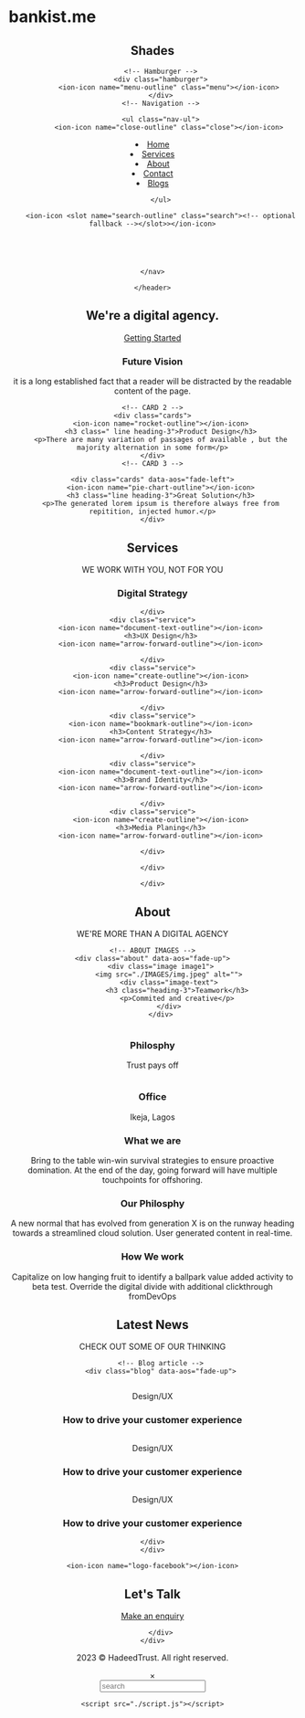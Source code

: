 # bankist.me
<!DOCTYPE html>
<html lang="en">
<head>
    <meta charset="UTF-8">
    <meta name="viewport" content="width=device-width, initial-scale=1.0">
    <title>Design Agency</title>
    <link rel="stylesheet" href="style.css">
    <link rel="stylesheet" href="./media-queries.css">
    <script type="module" src="https://unpkg.com/ionicons@7.1.0/dist/ionicons/ionicons.esm.js"></script>
<script nomodule src="https://unpkg.com/ionicons@7.1.0/dist/ionicons/ionicons.js"></script>
<link href="https://unpkg.com/aos@2.3.1/dist/aos.css" rel="stylesheet">
</head>
<body>
    <header>
<div class="container">
    <nav>
            <!-- Logo -->
            <!-- <img src="" alt="LOGO" class="logo">  -->
            <h1>Shades</h1>

        <!-- Hamburger -->
        <div class="hamburger">
            <ion-icon name="menu-outline" class="menu"></ion-icon>
        </div>
        <!-- Navigation -->

        <ul class="nav-ul">
            <ion-icon name="close-outline" class="close"></ion-icon>
<li><a href="#" class="nav-link">Home</a></li>
<li><a href="#" class="nav-link">Services</a></li>
<li><a href="#" class="nav-link">About</a></li>
<li><a href="#" class="nav-link">Contact</a></li>
<li><a href="#" class="nav-link">Blogs</a></li>

        </ul>
        
        <ion-icon <slot name="search-outline" class="search"><!-- optional fallback --></slot>></ion-icon>
            
            
            
            
              
    </nav>
</div>



    </header>

<main>
<!-- Intro Section -->
<section id="intro">
<div class="container">
    <div class="text-intro line">
        <h1>We're a digital agency.</h1>
        <a href="#" class="btn btn-dark">Getting Started</a>
    </div>
    <!-- Intro cards1 -->
<div class="card-intro">
    <div class="cards" data-aos="fade-right">
        <ion-icon name="bar-chart-outline"></ion-icon>
        <h3 class=" line heading-3">Future Vision</h3>
        <p>it is a long established fact that a reader will be distracted by the readable content of the page.</p>
    </div>

    <!-- CARD 2 -->
    <div class="cards">
        <ion-icon name="rocket-outline"></ion-icon>
        <h3 class=" line heading-3">Product Design</h3>
        <p>There are many variation of passages of available , but the majority alternation in some form</p>
    </div>
    <!-- CARD 3 -->

    <div class="cards" data-aos="fade-left">
        <ion-icon name="pie-chart-outline"></ion-icon>
        <h3 class="line heading-3">Great Solution</h3>
        <p>The generated lorem ipsum is therefore always free from repitition, injected humor.</p>
    </div>
</div>

</div>

</section>
<!-- SERVICES SECTION -->
<section id="services">
    <div class="container">
        <div class="heading line">
            <h2>Services</h2>
            <p>WE WORK WITH YOU, NOT FOR YOU</p>
        </div>
        <!-- SERVICES -->
<div class="services" data-aos="fade-up">
    <div class="service">
        <ion-icon name="bookmark-outline"></ion-icon>
        <h3>Digital Strategy</h3>
        <ion-icon name="arrow-forward-outline"></ion-icon>

    </div>
    <div class="service">
        <ion-icon name="document-text-outline"></ion-icon>
        <h3>UX Design</h3>
        <ion-icon name="arrow-forward-outline"></ion-icon>

    </div>
    <div class="service">
        <ion-icon name="create-outline"></ion-icon>
        <h3>Product Design</h3>
        <ion-icon name="arrow-forward-outline"></ion-icon>

    </div>
    <div class="service">
        <ion-icon name="bookmark-outline"></ion-icon>
        <h3>Content Strategy</h3>
        <ion-icon name="arrow-forward-outline"></ion-icon>

    </div>
    <div class="service">
        <ion-icon name="document-text-outline"></ion-icon>
        <h3>Brand Identity</h3>
        <ion-icon name="arrow-forward-outline"></ion-icon>

    </div>
    <div class="service">
        <ion-icon name="create-outline"></ion-icon>
        <h3>Media Planing</h3>
        <ion-icon name="arrow-forward-outline"></ion-icon>

    </div>
</div>

    </div>
</section>




    </div>
</section>
<!-- VERTICAL LINE -->
<div class="h-line"></div>

<!-- ABOUT SECTION -->
<section id="about" >
<div class="container">
    <div class="heading line">
        <h2>About</h2>
        <p>WE'RE MORE THAN A DIGITAL AGENCY</p>
    </div>

    <!-- ABOUT IMAGES -->
    <div class="about" data-aos="fade-up">
        <div class="image image1">
            <img src="./IMAGES/img.jpeg" alt="">
            <div class="image-text">
                <h3 class="heading-3">Teamwork</h3>
                <p>Commited and creative</p>
            </div>
        </div>
<!-- Image-2 -->
<div class="image image2">
    <img src="./IMAGES/img1.jpeg" alt="">
    <div class="image-text">
        <h3 class="heading-3">Philosphy</h3>
        <p>Trust pays off</p>
    </div>
</div>
<!-- image-3 -->
<div class="image image3">
    <img src="./IMAGES/img3.jpeg" alt="">
    <div class="image-text">
        <h3 class="heading-3">Office</h3>
        <p>Ikeja, Lagos</p>
    </div>
</div> 


</div>
<!-- About-text -->
<div class="about-text">
    <div class="text1">
        <h3 class="heading-3">What we are</h3>
        <p>
             Bring to the table win-win survival strategies to ensure proactive domination. At the end of the day, going forward will have multiple touchpoints for offshoring. 
        </p>
    </div>
    <!-- About- text-2 -->
    <div class="text2">
        <h3 class="heading-3">Our Philosphy</h3>
        <p>
             A new normal that has evolved from generation X is on the runway heading towards a streamlined cloud solution. User generated content in real-time.
        </p>
    </div>
    <!-- About-text-3 -->
    <div class="text3">
        <h3 class="heading-3">How We work</h3>
        <p>
             Capitalize on low hanging fruit to identify a ballpark value added activity to beta test. Override the digital divide with additional clickthrough fromDevOps
        </p>
    </div>
</div>
</div>



</section>
<!-- VERTICAL LINE -->
<div class="h-line"></div>

<!-- BLOGS SECTION -->
<section id="blog">
    <div class="container">
        <div class="heading">
            <h2>Latest News</h2>
            <p>CHECK OUT SOME OF OUR THINKING</p>
        </div>

        <!-- Blog article -->
        <div class="blog" data-aos="fade-up">
<div class="blog-items image">
    <img src="./IMAGES/hhh1.jpeg" alt="">

<div class="blog-text">
    <p>Design/UX</p>
    <h3 class="heading-3">How to drive your customer experience</h3>
    <ion-icon name="arrow-forward-outline"></ion-icon>

</div>
        </div>
<!-- Blog 2 -->
<div class="blog-items image">
    <img src="./IMAGES/hhh2.5.jpeg" alt="">

<div class="blog-text">
    <p>Design/UX</p>
    <h3 class="heading-3">How to drive your customer experience</h3>
    <ion-icon name="arrow-forward-outline"></ion-icon>

</div>
        </div>
<!-- Blog 3 -->
<div class="blog-items image">
    <img src="./IMAGES/hhh3.jpeg" alt="">

<div class="blog-text">
    <p>Design/UX</p>
    <h3 class="heading-3">How to drive your customer experience</h3>
    <ion-icon name="arrow-forward-outline"></ion-icon>

</div>
        </div>


    </div>
    </div>
</section>


<!-- Contact section -->

<section id="contact">
    <div class="container">
        <div class="contact">

<!-- ICONS -->

<div class="contact-icon">

    <ion-icon name="logo-facebook"></ion-icon>
<ion-icon name="logo-instagram"></ion-icon>
<ion-icon name="logo-github"></ion-icon>
<ion-icon name="logo-twitter"></ion-icon>

</div>
<!-- Text -->
<h2>Let's Talk</h2>

<!-- Button -->
<a href="" class="btn">Make an enquiry</a>

        </div>
    </div>
</section>


</main>

<!-- Footer -->
<footer>
    <div class="container">
        <p>2023 &copy; HadeedTrust. All right reserved.</p>
    </div>
</footer>

<div class="modal">
 <span class="close-modal">&times;</span>
<div class="modal-content">
    <form action="">
        <input type="text" placeholder="search">
<ion-icon  name="search-outline" class="search"><!-- optional fallback --></ion-icon>
    </form>
</div>

</div>




<script src="https://unpkg.com/aos@2.3.1/dist/aos.js"></script>
    <script src="./script.js"></script>
</body>
</html>
